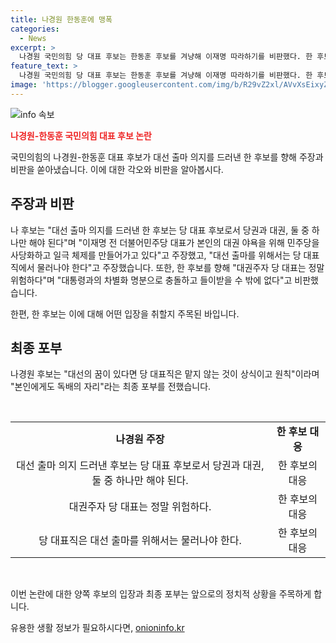 ```yaml
---
title: 나경원 한동훈에 맹폭
categories:
  - News
excerpt: >
  나경원 국민의힘 당 대표 후보는 한동훈 후보를 겨냥해 이재명 따라하기를 비판했다. 한 후보의 대선 출마 의지를 지적하며, 대권주자 당 대표는 위험하다고 경고했다. 또한, 대선 출마를 원한다면 당 대표직을 맡아서는 안 된다고 촉구했다.
feature_text: >
  나경원 국민의힘 당 대표 후보는 한동훈 후보를 겨냥해 이재명 따라하기를 비판했다. 한 후보의 대선 출마 의지를 지적하며, 대권주자 당 대표는 위험하다고 경고했다. 또한, 대선 출마를 원한다면 당 대표직을 맡아서는 안 된다고 촉구했다.
image: 'https://blogger.googleusercontent.com/img/b/R29vZ2xl/AVvXsEixyZcFfHzMRdzZMjFBmAUKJYCLCGyLL1o632UiGVXcaFdKo_bkvkuCioo0uUKlGfBVcT3P84aROyZIXSBEx3Aw5nCQ3pTgDom1WDC4m8eifvWiAmWEEVb4x6G_l8C0QH225ldMjyaFvpxGEBGNO37VmDTDMHGhJPq73UglMfDca1-0aw/s1600/blogspot.png'
---
```


<p><img src="https://blogger.googleusercontent.com/img/b/R29vZ2xl/AVvXsEixyZcFfHzMRdzZMjFBmAUKJYCLCGyLL1o632UiGVXcaFdKo_bkvkuCioo0uUKlGfBVcT3P84aROyZIXSBEx3Aw5nCQ3pTgDom1WDC4m8eifvWiAmWEEVb4x6G_l8C0QH225ldMjyaFvpxGEBGNO37VmDTDMHGhJPq73UglMfDca1-0aw/s1600/blogspot.png" alt="info 속보" /></p>

<p><b><span style="color: #ee2323;">나경원-한동훈 국민의힘 대표 후보 논란</span></b></p>

<p>국민의힘의 나경원-한동훈 대표 후보가 대선 출마 의지를 드러낸 한 후보를 향해 주장과 비판을 쏟아냈습니다. 이에 대한 각오와 비판을 알아봅시다. </p>

<h2 data-ke-size="size26">주장과 비판</h2>

<p>나 후보는 "대선 출마 의지를 드러낸 한 후보는 당 대표 후보로서 당권과 대권, 둘 중 하나만 해야 된다"며 "이재명 전 더불어민주당 대표가 본인의 대권 야욕을 위해 민주당을 사당화하고 일극 체제를 만들어가고 있다"고 주장했고, "대선 출마를 위해서는 당 대표직에서 물러나야 한다"고 주장했습니다. 또한, 한 후보를 향해 "대권주자 당 대표는 정말 위험하다"며 "대통령과의 차별화 명분으로 충돌하고 들이받을 수 밖에 없다"고 비판했습니다.</p>

<p>한편, 한 후보는 이에 대해 어떤 입장을 취할지 주목된 바입니다. </p>

<h2 data-ke-size="size26">최종 포부</h2>

<p>나경원 후보는 "대선의 꿈이 있다면 당 대표직은 맡지 않는 것이 상식이고 원칙"이라며 "본인에게도 독배의 자리"라는 최종 포부를 전했습니다. </p>

<p data-ke-size="size16">&nbsp;</p>

<table>
    <tbody>
        <tr>
            <td style="text-align: center; height: 17px;"><b>나경원 주장</b></td>
            <td style="text-align: center; height: 17px;"><b>한 후보 대응</b></td>
        </tr>
        <tr>
            <td style="text-align: center; height: 17px;">대선 출마 의지 드러낸 후보는 당 대표 후보로서 당권과 대권, 둘 중 하나만 해야 된다.</td>
            <td style="text-align: center; height: 17px;">한 후보의 대응</td>
        </tr>
        <tr>
            <td style="text-align: center; height: 17px;">대권주자 당 대표는 정말 위험하다.</td>
            <td style="text-align: center; height: 17px;">한 후보의 대응</td>
        </tr>
        <tr>
            <td style="text-align: center; height: 17px;">당 대표직은 대선 출마를 위해서는 물러나야 한다.</td>
            <td style="text-align: center; height: 17px;">한 후보의 대응</td>
        </tr>
    </tbody>
</table>

<p data-ke-size="size16">&nbsp;</p>

<p>이번 논란에 대한 양쪽 후보의 입장과 최종 포부는 앞으로의 정치적 상황을 주목하게 합니다.</p>
유용한 생활 정보가 필요하시다면, <a href="https://onioninfo.kr" rel="dofollow">onioninfo.kr</a>


